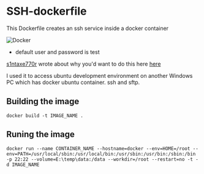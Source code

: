 # SSH-dockerfile

This Dockerfile creates an ssh service inside a docker container


![Docker](https://github.com/s1ntaxe770r/SSH-dockerfile/workflows/Docker/badge.svg)

* default user and password is test

[s1ntaxe770r](https://github.com/s1ntaxe770r) wrote about why you'd want to do this here [here](https://dev.to/s1ntaxe770r/how-to-setup-ssh-within-a-docker-container-i5i)

I used it to access ubuntu development environment on another Windows PC which has docker ubuntu container.  ssh and sftp. 


## Building the image

```
docker build -t IMAGE_NAME .
``` 

## Runing the image 

```dos
docker run --name CONTAINER_NAME --hostname=docker --env=HOME=/root --env=PATH=/usr/local/sbin:/usr/local/bin:/usr/sbin:/usr/bin:/sbin:/bin -p 22:22 --volume=E:\temp\data:/data --workdir=/root --restart=no -t -d IMAGE_NAME
```
